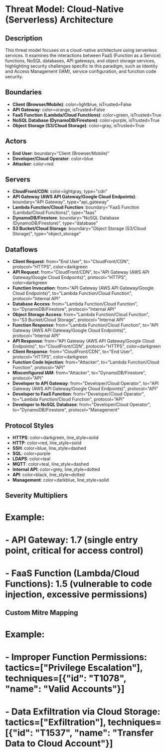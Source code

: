 # Threat Model: Cloud-Native (Serverless) Architecture

## Description
This threat model focuses on a cloud-native architecture using serverless services. It examines the interactions between FaaS (Function as a Service) functions, NoSQL databases, API gateways, and object storage services, highlighting security challenges specific to this paradigm, such as Identity and Access Management (IAM), service configuration, and function code security.

## Boundaries
- **Client (Browser/Mobile)**: color=lightblue, isTrusted=False
- **API Gateway**: color=orange, isTrusted=False
- **FaaS Function (Lambda/Cloud Functions)**: color=green, isTrusted=True
- **NoSQL Database (DynamoDB/Firestore)**: color=purple, isTrusted=True
- **Object Storage (S3/Cloud Storage)**: color=gray, isTrusted=True

## Actors
- **End User**: boundary="Client (Browser/Mobile)"
- **Developer/Cloud Operator**: color=blue
- **Attacker**: color=red

## Servers
- **CloudFront/CDN**: color=lightgray, type="cdn"
- **API Gateway (AWS API Gateway/Google Cloud Endpoints)**: boundary="API Gateway", type="api_gateway"
- **Lambda Function/Cloud Function**: boundary="FaaS Function (Lambda/Cloud Functions)", type="faas"
- **DynamoDB/Firestore**: boundary="NoSQL Database (DynamoDB/Firestore)", type="database"
- **S3 Bucket/Cloud Storage**: boundary="Object Storage (S3/Cloud Storage)", type="object_storage"

## Dataflows
- **Client Request**: from="End User", to="CloudFront/CDN", protocol="HTTPS", color=darkgreen
- **API Request**: from="CloudFront/CDN", to="API Gateway (AWS API Gateway/Google Cloud Endpoints)", protocol="HTTPS", color=darkgreen
- **Function Invocation**: from="API Gateway (AWS API Gateway/Google Cloud Endpoints)", to="Lambda Function/Cloud Function", protocol="Internal API"
- **Database Access**: from="Lambda Function/Cloud Function", to="DynamoDB/Firestore", protocol="Internal API"
- **Object Storage Access**: from="Lambda Function/Cloud Function", to="S3 Bucket/Cloud Storage", protocol="Internal API"
- **Function Response**: from="Lambda Function/Cloud Function", to="API Gateway (AWS API Gateway/Google Cloud Endpoints)", protocol="Internal API"
- **API Response**: from="API Gateway (AWS API Gateway/Google Cloud Endpoints)", to="CloudFront/CDN", protocol="HTTPS", color=darkgreen
- **Client Response**: from="CloudFront/CDN", to="End User", protocol="HTTPS", color=darkgreen
- **Function Code Injection**: from="Attacker", to="Lambda Function/Cloud Function", protocol="API"
- **Misconfigured IAM**: from="Attacker", to="DynamoDB/Firestore", protocol="API"
- **Developer to API Gateway**: from="Developer/Cloud Operator", to="API Gateway (AWS API Gateway/Google Cloud Endpoints)", protocol="API"
- **Developer to FaaS Function**: from="Developer/Cloud Operator", to="Lambda Function/Cloud Function", protocol="API"
- **Developer to NoSQL Database**: from="Developer/Cloud Operator", to="DynamoDB/Firestore", protocol="Management"

## Protocol Styles
- **HTTPS**: color=darkgreen, line_style=solid
- **HTTP**: color=red, line_style=solid
- **SSH**: color=blue, line_style=dashed
- **SQL**: color=purple
- **LDAPS**: color=teal
- **MQTT**: color=teal, line_style=dashed
- **Internal API**: color=grey, line_style=dotted
- **API**: color=black, line_style=dotted
- **Management**: color=darkblue, line_style=solid

## Severity Multipliers
# Example:
# - **API Gateway**: 1.7 (single entry point, critical for access control)
# - **FaaS Function (Lambda/Cloud Functions)**: 1.5 (vulnerable to code injection, excessive permissions)

## Custom Mitre Mapping
# Example:
# - **Improper Function Permissions**: tactics=["Privilege Escalation"], techniques=[{"id": "T1078", "name": "Valid Accounts"}]
# - **Data Exfiltration via Cloud Storage**: tactics=["Exfiltration"], techniques=[{"id": "T1537", "name": "Transfer Data to Cloud Account"}]